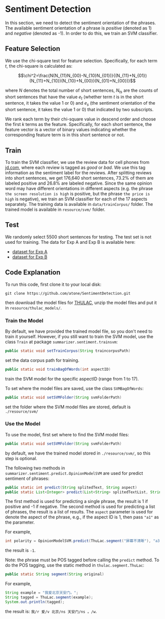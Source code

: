 # Sentiment Detection

In this section, we need to detect the sentiment orientation of the phrases. The available sentiment orientation of a phrase is *positive* (denoted as 1) and *negative* (denoted as -1). In order to do this, we train an SVM classifier.

## Feature Selection

We use the chi-square test for feature selection. Specifically, for each term $t$, the chi-square is calculated as:

$$\chi^2=\frac{N(N_{11}N_{00}-N_{10}N_{01})}{(N_{11}+N_{01})(N_{11}+N_{10})(N_{10}+N_{00})(N_{01}+N_{00})}$$

where $N$ denotes the total number of short sentences, $N_{ts}$ are the counts of short sentences that have the value $e_t$ (whether term $t$ is in the short sentence, it takes the value 1 or 0) and $e_s$ (the sentiment orientation of the short sentence, it takes the value 1 or 0) that indicated by two subscripts.

We rank each term by their chi-square value in descend order and choose the first $k$ terms as the feature. Specifically, for each short sentence, the feature vector is a vector of binary values indicating whether the corresponding feature term is in this short sentence or not.

## Train

To train the SVM classifier, we use the review data for cell phones from [jd.com](http://www.jd.com), where each review is tagged as *good* or *bad*. We use this tag information as the sentiment label for the reviews. After splitting reviews into short sentences, we get 176,640 short sentences, 73.2% of them are labeled positive and 26.8% are labeled negative. Since the same opinion word may have different orientations in different aspects (e.g. the phrase `the screen resolution is high` is positive, but the phrase `the price is high` is negative), we train an SVM classifier for each of the 17 aspects separately. The training data is available in `data/trainCorpus/` folder. The trained model is available in `resource/svm/` folder.

## Test

We randomly select 5500 short sentences for testing. The test set is not used for training. The data for Exp A and Exp B is available here:

- [dataset for Exp A](https://raw.githubusercontent.com/atone/SentimentDetection/master/data/test/exp_a.txt)
- [dataset for Exp B](https://raw.githubusercontent.com/atone/SentimentDetection/master/data/test/exp_b.txt)

## Code Explanation

To run this code, first clone it to your local disk: 

```
git clone https://github.com/atone/SentimentDetection.git
```

then download the model files for [THULAC](http://thulac.thunlp.org/message), unzip the model files and put it in `resource/thulac_models/`.

### Train the Model

By default, we have provided the trained model file, so you don't need to train it yourself. However, if you still want to train the SVM model, use the class `Train` at package `summarizer.sentiment.trainsvm`:

```java
public static void setTrainCorpus(String traincorpusPath)
```
set the data corpus path for training.

```java
public static void trainBagOfWords(int aspectID)
```
train the SVM model for the specific aspectID (range from 1 to 17).

To set where the model files are saved, use the class `SVMBagOfWords`:

```java
public static void setSVMFolder(String svmFolderPath)
```
set the folder where the SVM model files are stored, default is `./resource/svm/`

### Use the Model

To use the model, first set where to find the SVM model files:

```java
public static void setSVMFolder(String svmFolderPath)
```
by default, we have the trained model stored in `./resource/svm/`, so this step is optional.

The following two methods in `summarizer.sentiment.predict.OpinionModelSVM` are used for predict sentiment of phrases:

```java
public static int predict(String splitedText, String aspect)
public static List<Integer> predict(List<String> splitedTextList, String aspect)
```
The first method is used for predicting a single phrase, the result is 1 if positive and -1 if negative. The second method is used for predicting a list of phrases, the result is a list of results. The `aspect` parameter is used for denote the aspect of the phrase, e.g., if the aspect ID is 1, then pass `"a1"` as the parameter.

For example,

```java
int polarity = OpinionModelSVM.predict(ThuLac.segment("屏幕不清晰"), "a3");
```
the result is `-1`.

Note: the phrase must be POS tagged before calling the `predict` method. To do the POS tagging, use the static method in `thulac.segment.ThuLac`:

```java
public static String segment(String original)
```

For example, 

```java
String example = "我爱北京天安门。";
String tagged = ThuLac.segment(example);
System.out.println(tagged);
```

the result is: `我/r 爱/v 北京/ns 天安门/ns 。/w`.





